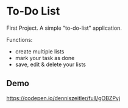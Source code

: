 
# To-Do List

First Project. A simple "to-do-list" application. 

Functions:
- create multiple lists
- mark your task as done
- save, edit & delete your lists



## Demo

https://codepen.io/denniszeitler/full/gOBZPvj

